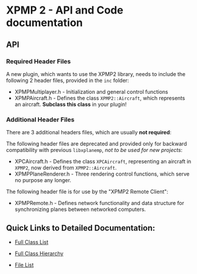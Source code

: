 XPMP 2 - API and Code documentation
========================

API
--

### Required Header Files

A new plugin, which wants to use the XPMP2 library, needs to include
the following 2 header files, provided in the `inc` folder:

- XPMPMultiplayer.h - Initialization and general control functions
- XPMPAircraft.h - Defines the class `XPMP2::Aircraft`,
  which represents an aircraft. **Subclass this class** in your plugin!

### Additional Header Files

There are 3 additional headers files, which are usually **not required**:
  
The following header files are deprecated and provided only for
backward compatibility with previous `libxplanemp`,
_not to be used for new projects_:

- XPCAircraft.h - Defines the class `XPCAircraft`,
  representing an aircraft in `XPMP2`, now derived from `XPMP2::Aircraft`.
- XPMPPlaneRenderer.h - Three rendering control functions,
  which serve no purpose any longer.

The following header file is for use by the "XPMP2 Remote Client":
- XPMPRemote.h - Defines network functionality and data structure
  for synchronizing planes between networked computers. 

Quick Links to Detailed Documentation:
--

- <a href=annotated.html>Full Class List</a>

- <a href=hierarchy.html>Full Class Hierarchy</a>

- <a href=files.html>File List</a>
